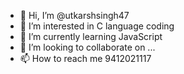 - 👋 Hi, I’m @utkarshsingh47
- 👀 I’m interested in C language coding
- 🌱 I’m currently learning JavaScript
- 💞️ I’m looking to collaborate on ...
- 📫 How to reach me 9412021117

<!---
utkarshsingh47/utkarshsingh47 is a ✨ special ✨ repository because its `README.md` (this file) appears on your GitHub profile.
You can click the Preview link to take a look at your changes.
--->
